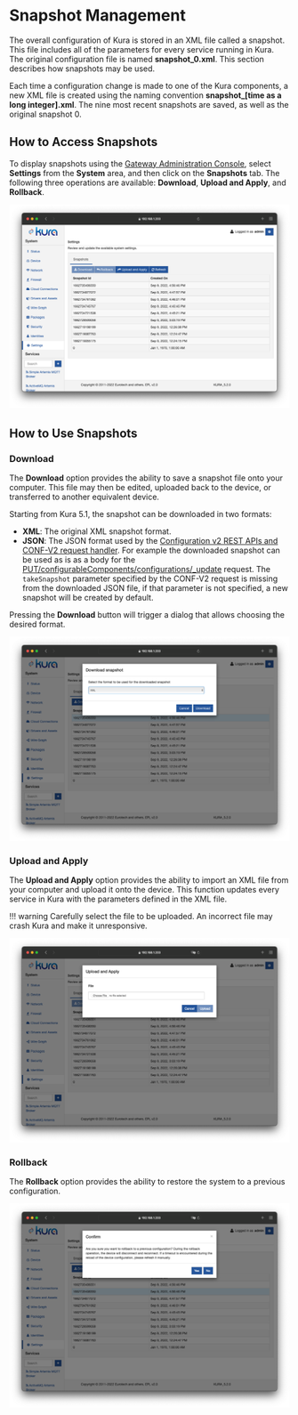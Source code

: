 # Snapshot Management

The overall configuration of Kura is stored in an XML file called a snapshot. This file includes all of the parameters for every service running in Kura. The original configuration file is named **snapshot_0.xml**. This section describes how snapshots may be used.

Each time a configuration change is made to one of the Kura components, a new XML file is created using the naming convention **snapshot_[time as a long integer].xml**. The nine most recent snapshots are saved, as well as the original snapshot 0.

## How to Access Snapshots
To display snapshots using the [Gateway Administration Console](../gateway-configuration/gateway-administration-console.md), select **Settings** from the **System** area, and then click on the **Snapshots** tab. The following three operations are available: **Download**, **Upload and Apply**, and **Rollback**.

![](images/snapshots.png)

## How to Use Snapshots

### Download

The **Download** option provides the ability to save a snapshot file onto your computer. This file may then be edited, uploaded back to the device, or transferred to another equivalent device.

Starting from Kura 5.1, the snapshot can be downloaded in two formats:

* **XML**: The original XML snapshot format.
* **JSON**: The JSON format used by the [Configuration v2 REST APIs and CONF-V2 request handler](../references/rest-apis/rest-configuration-service-v2.md). For example the downloaded snapshot can be used as is as a body for the [PUT/configurableComponents/configurations/_update](../references/rest-apis/rest-configuration-service-v2.md) request. The `takeSnapshot` parameter specified by the CONF-V2 request is missing from the downloaded JSON file, if that parameter is not specified, a new snapshot will be created by default.

Pressing the **Download** button will trigger a dialog that allows choosing the desired format.

![](images/snapshotsDownload.png)

### Upload and Apply

The **Upload and Apply** option  provides the ability to import an XML file from your computer and upload it onto the device. This function updates every service in Kura with the parameters defined in the XML file.

!!! warning
    Carefully select the file to be uploaded. An incorrect file may crash Kura and make it unresponsive.

![](images/snapshotsUpload.png)

### Rollback

The **Rollback** option provides the ability to restore the system to a previous configuration.

![](images/snapshotsRollback.png)
